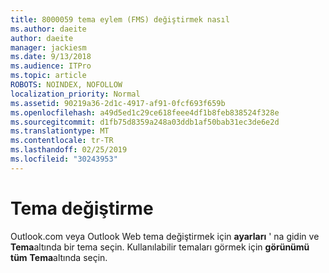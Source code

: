 ```yaml
---
title: 8000059 tema eylem (FMS) değiştirmek nasıl
ms.author: daeite
author: daeite
manager: jackiesm
ms.date: 9/13/2018
ms.audience: ITPro
ms.topic: article
ROBOTS: NOINDEX, NOFOLLOW
localization_priority: Normal
ms.assetid: 90219a36-2d1c-4917-af91-0fcf693f659b
ms.openlocfilehash: a49d5ed1c29ce618feee4df1b8feb838524f328e
ms.sourcegitcommit: d1fb75d8359a248a03ddb1af50bab31ec3de6e2d
ms.translationtype: MT
ms.contentlocale: tr-TR
ms.lasthandoff: 02/25/2019
ms.locfileid: "30243953"
---
```

# <a name="how-to-change-your-theme"></a>Tema değiştirme

Outlook.com veya Outlook Web tema değiştirmek için **ayarları** ' na gidin ve **Tema**altında bir tema seçin. Kullanılabilir temaları görmek için **görünümü tüm** **Tema**altında seçin. 
  

